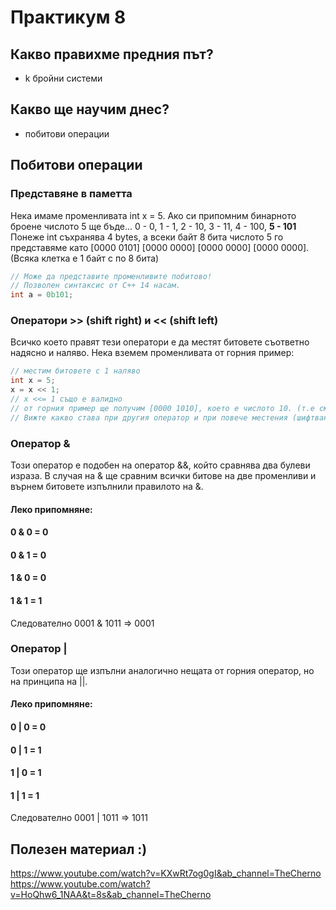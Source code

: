 # Практикум 8

## Какво правихме предния път?

- k бройни системи

## Какво ще научим днес?
* побитови операции

## Побитови операции

### Представяне в паметта
Нека имаме променливата int x = 5. Ако си припомним бинарното броене числото 5 ще бъде... 0 - 0, 1 - 1, 2 - 10, 3 - 11, 4 - 100, **5 - 101** Понеже int съхранява 4 bytes, а всеки байт 8 бита числото 5 го представяме като [0000 0101] [0000 0000] [0000 0000] [0000 0000]. (Всяка клетка е 1 байт с по 8 бита) 

``` c++
// Може да представите променливите побитово!
// Позволен синтаксис от C++ 14 насам.
int a = 0b101;
```

### Оператори >> (shift right) и << (shift left) 
Всичко което правят тези оператори е да местят битовете съответно надясно и наляво. Нека вземем променливата от горния пример:

``` c++
// местим битовете с 1 наляво
int x = 5;
x = x << 1; 
// x <<= 1 също е валидно
// от горния пример ще получим [0000 1010], което е числото 10. (т.е сме умножили по 2 :)) 
// Вижте какво става при другия оператор и при повече местения (шифтвания) на битовете.
```

### Оператор & 
Този оператор е подобен на оператор &&, който сравнява два булеви израза. В случая на & ще сравним всички битове на две променливи и върнем битовете изпълнили правилото на &.

#### Леко припомняне:

#### 0 & 0 = 0
#### 0 & 1 = 0
#### 1 & 0 = 0
#### 1 & 1 = 1

Следователно 0001 & 1011 => 0001

### Оператор |
Този оператор ще изпълни аналогично нещата от горния оператор, но на принципа на ||.

#### Леко припомняне:

#### 0 | 0 = 0
#### 0 | 1 = 1
#### 1 | 0 = 1
#### 1 | 1 = 1

Следователно 0001 | 1011 => 1011

## Полезен материал :)
https://www.youtube.com/watch?v=KXwRt7og0gI&ab_channel=TheCherno
https://www.youtube.com/watch?v=HoQhw6_1NAA&t=8s&ab_channel=TheCherno